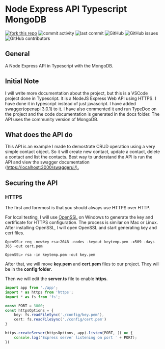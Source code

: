 # Node Express API Typescript MongoDB

[![fork this repo](http://githubbadges.com/fork.svg?user=ssonnenwald&repo=NodeExpressAPITypescriptMongoDB&style=flat)](https://github.com/ssonnenwald/NodeExpressAPITypescriptMongoDB/fork)
![commit activity](https://img.shields.io/github/commit-activity/w/ssonnenwald/NodeExpressAPITypescriptMongoDB.svg)
![last commit](https://img.shields.io/github/last-commit/ssonnenwald/NodeExpressAPITypescriptMongoDB.svg)
![GitHub](https://img.shields.io/github/license/ssonnenwald/NodeExpressAPITypescriptMongoDB.svg)
![GitHub issues](https://img.shields.io/github/issues/ssonnenwald/NodeExpressAPITypescriptMongoDB.svg)
![GitHub contributors](https://img.shields.io/github/contributors/ssonnenwald/NodeExpressAPITypescriptMongoDB.svg)

## General

A Node Express API in Typescript with the MongoDB.

## Initial Note

I will write more documentation about the project, but this is a VSCode project done in Typescript.  It is a NodeJS Express Web API using HTTPS.  I have done it in typescript instead of just javascript.  I have added swagger(openapi 3.0.1) to it.  I have also commented it and run TypeDoc on the project and the code documentation is generated in the docs folder.  The API uses the community version of MongoDB.

## What does the API do

This API is an example I made to demostrate CRUD operation using a very simple contact object.  So it will create new contact, update a contact, delete a contact and list the contacts.  Best way to understand the API is run the API and view the swagger documentation (<https://localhost:3000/swaggerui/).>

## Securing the API

### HTTPS

The first and foremost is that you should always use HTTPS over HTTP.

For local testing, I will use [OpenSSL](https://slproweb.com/products/Win32OpenSSL.html) on Windows to generate the key and certificate 
for HTTPS configuration.  The process is similar on Mac or Linux.
After installing OpenSSL, I will open OpenSSL and start generating key and cert files.

```
OpenSSL> req -newkey rsa:2048 -nodes -keyout keytemp.pem -x509 -days 365 -out cert.pem
    
OpenSSL> rsa -in keytemp.pem -out key.pem
```

After that, we will move **key.pem** and **cert.pem** files to our
project. They will be in the **config folder**.

Then we will edit the **server.ts** file to enable **https**.

```typescript
import app from './app';
import * as https from 'https';
import * as fs from 'fs';

const PORT = 3000;
const httpsOptions = {
    key: fs.readFileSync('./config/key.pem'),
    cert: fs.readFileSync('./config/cert.pem')
}

https.createServer(httpsOptions, app).listen(PORT, () => {
    console.log('Express server listening on port ' + PORT);
})
```
